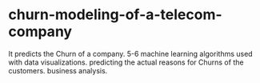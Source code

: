 # churn-modeling-of-a-telecom-company

It predicts the Churn of a company.
5-6 machine learning algorithms used with data visualizations.
predicting the actual reasons for Churns of the customers.
business analysis.
